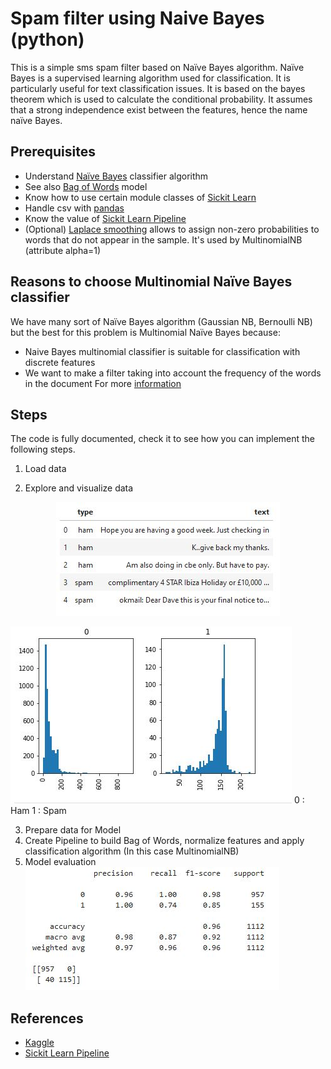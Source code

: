 # Spam filter using Naive Bayes (python)

This is a simple sms spam filter based on Naïve Bayes algorithm. Naïve Bayes is a supervised learning algorithm used for classification. It is particularly useful for text classification issues. It is based on the bayes theorem which is used to calculate the conditional probability. It assumes that a strong independence exist between the features, hence the name naïve Bayes.

## Prerequisites

- Understand [Naïve Bayes](https://en.wikipedia.org/wiki/Naive_Bayes_classifier) classifier algorithm
- See also [Bag of Words](https://en.wikipedia.org/wiki/Bag-of-words_model) model
- Know how to use certain module classes of [Sickit Learn](https://scikit-learn.org)
- Handle csv with [pandas](https://pandas.pydata.org)
- Know the value of [Sickit Learn Pipeline](https://towardsdatascience.com/a-simple-example-of-pipeline-in-machine-learning-with-scikit-learn-e726ffbb6976)
- (Optional) [Laplace smoothing](https://en.wikipedia.org/wiki/Additive_smoothing) allows to assign non-zero probabilities to words that do not appear in the sample. It's used by MultinomialNB (attribute alpha=1)

## Reasons to choose Multinomial Naïve Bayes classifier
We have many sort of Naïve Bayes algorithm (Gaussian NB, Bernoulli NB) but the best for this problem is Multinomial Naïve Bayes because:
- Naive Bayes multinomial classifier is suitable for classification with discrete features
- We want to make a filter taking into account the frequency of the words in the document
For more [information](http://www.inf.ed.ac.uk/teaching/courses/inf2b/learnnotes/inf2b-learn-note07-2up.pdf)

## Steps
The code is fully documented, check it to see how you can implement the following steps. 

1. Load data

2. Explore and visualize data
<p align="center">
  <img src="https://github.com/margaal/bayes/blob/master/resources/screenshots/dataset_head.jpg">
</p>

![image 2](https://github.com/margaal/bayes/blob/master/resources/screenshots/length_repartition.jpg)
0 : Ham
1 : Spam


3. Prepare data for Model
4. Create Pipeline to build Bag of Words, normalize features and apply classification algorithm (In this case MultinomialNB)
5. Model evaluation
![image 3](https://github.com/margaal/bayes/blob/master/resources/screenshots/model_evaluation_1.jpg)

## References
- [Kaggle](https://www.kaggle.com/dilip990/spam-ham-detection-using-naive-bayes-classifier/notebook)
- [Sickit Learn Pipeline](https://towardsdatascience.com/a-simple-example-of-pipeline-in-machine-learning-with-scikit-learn-e726ffbb6976)
